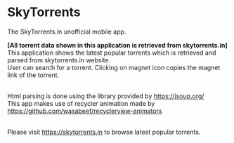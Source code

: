 # SkyTorrents
The SkyTorrents.in unofficial mobile app.

<b>[All torrent data shown in this application is retrieved from skytorrents.in]</b><br/>
This application shows the latest popular torrents which is retrieved and parsed from skytorrents.in website.<br/>
User can search for a torrent. Clicking on magnet icon copies the magnet link of the torrent.<br/><br/>

Html parsing is done using the library provided by https://jsoup.org/<br/>
This app makes use of recycler animation made by https://github.com/wasabeef/recyclerview-animators<br/><br/>

Please visit https://skytorrents.in to browse latest popular torrents.

